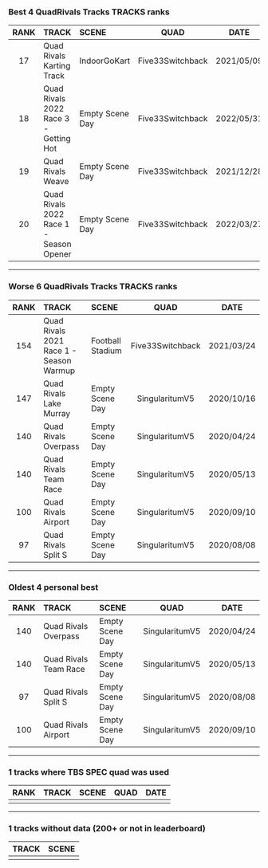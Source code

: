 ### Best 4 QuadRivals Tracks TRACKS ranks
|RANK|TRACK|SCENE|QUAD|DATE|
|:---:|:---|:---|:---:|:---:|
|17|Quad Rivals Karting Track|IndoorGoKart|Five33Switchback|2021/05/09|
|18|Quad Rivals 2022 Race 3 - Getting Hot|Empty Scene Day|Five33Switchback|2022/05/31|
|19|Quad Rivals Weave|Empty Scene Day|Five33Switchback|2021/12/28|
|20|Quad Rivals 2022 Race 1 - Season Opener|Empty Scene Day|Five33Switchback|2022/03/27|
---
### Worse 6 QuadRivals Tracks TRACKS ranks
|RANK|TRACK|SCENE|QUAD|DATE|
|:---:|:---|:---|:---:|:---:|
|154|Quad Rivals 2021 Race 1 - Season Warmup|Football Stadium|Five33Switchback|2021/03/24|
|147|Quad Rivals Lake Murray|Empty Scene Day|SingularitumV5|2020/10/16|
|140|Quad Rivals Overpass|Empty Scene Day|SingularitumV5|2020/04/24|
|140|Quad Rivals Team Race|Empty Scene Day|SingularitumV5|2020/05/13|
|100|Quad Rivals Airport|Empty Scene Day|SingularitumV5|2020/09/10|
|97|Quad Rivals Split S|Empty Scene Day|SingularitumV5|2020/08/08|
---
### Oldest 4 personal best
|RANK|TRACK|SCENE|QUAD|DATE|
|:---:|:---|:---|:---:|:---:|
|140|Quad Rivals Overpass|Empty Scene Day|SingularitumV5|2020/04/24|
|140|Quad Rivals Team Race|Empty Scene Day|SingularitumV5|2020/05/13|
|97|Quad Rivals Split S|Empty Scene Day|SingularitumV5|2020/08/08|
|100|Quad Rivals Airport|Empty Scene Day|SingularitumV5|2020/09/10|
---
### 1 tracks where TBS SPEC quad was used
|RANK|TRACK|SCENE|QUAD|DATE|
|:---:|:---|:---|:---:|:---:|
||||||
---
### 1 tracks without data (200+ or not in leaderboard)
|TRACK|SCENE|
|:---|:---|
|||
